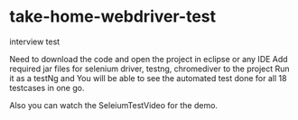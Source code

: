 # take-home-webdriver-test
interview test

Need to download the code and open the project in eclipse or any IDE
Add required jar files for selenium driver, testng, chromediver to the project
Run it as a testNg and You will be able to see the automated test done for all 18 testcases in one go.

Also you can watch the SeleiumTestVideo for the demo.
